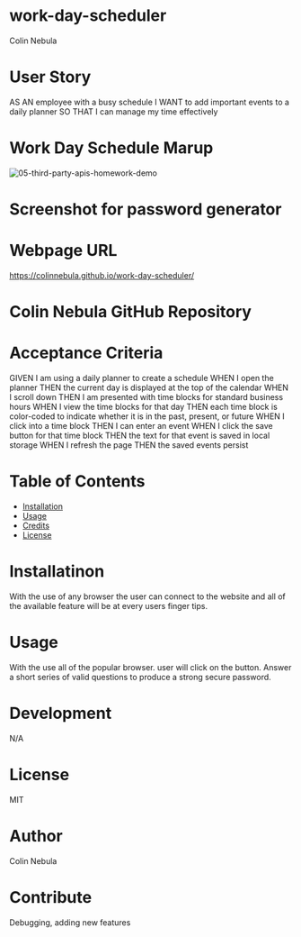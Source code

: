 # work-day-scheduler
Colin Nebula



# User Story
AS AN employee with a busy schedule
I WANT to add important events to a daily planner
SO THAT I can manage my time effectively


# Work Day Schedule Marup
![05-third-party-apis-homework-demo](https://user-images.githubusercontent.com/57843842/126826450-742ef873-cfae-426b-90bf-abcecb5337f1.gif)


# Screenshot for password generator

# Webpage URL
https://colinnebula.github.io/work-day-scheduler/


# Colin Nebula GitHub Repository


# Acceptance Criteria
GIVEN I am using a daily planner to create a schedule
WHEN I open the planner
THEN the current day is displayed at the top of the calendar
WHEN I scroll down
THEN I am presented with time blocks for standard business hours
WHEN I view the time blocks for that day
THEN each time block is color-coded to indicate whether it is in the past, present, or future
WHEN I click into a time block
THEN I can enter an event
WHEN I click the save button for that time block
THEN the text for that event is saved in local storage
WHEN I refresh the page
THEN the saved events persist

# Table of Contents

* [Installation](#installation)
* [Usage](#usage)
* [Credits](#credits)
* [License](#license)


# Installatinon 
With the use of any browser the user can connect to the website and all of the available feature will be at every users finger tips.

# Usage 
With the use all of the popular browser. user will click on the button.
Answer a short series of valid questions to produce a strong secure password.

# Development 
N/A

# License 
MIT

# Author
Colin Nebula

# Contribute
Debugging, adding new features
